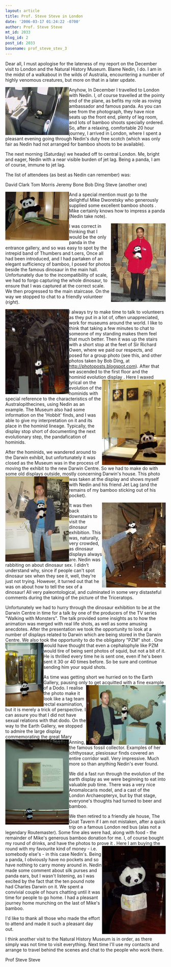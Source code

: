 ```yaml
---
layout: article
title: Prof. Steve Steve in London
date: '2006-03-17 01:24:22 -0700'
author: Prof. Steve Steve
mt_id: 2033
blog_id: 2
post_id: 2033
basename: prof_steve_stev_3
---
```

Dear all, I must apologise for the lateness of my report on the December visit to London and the Natural History Museum. Blame Nedin, I do. I am in the midst of a walkabout in the wilds of Australia, encountering a number of highly venomous creatures, but more on that in a later update.

<img src="/uploads/2006/jah.jpg" alt="jah.jpg" width="200" height="150" style="float:left;" />
Anyhow, In December I travelled to London with Nedin. I, of course travelled at the pointy end of the plane, as befits my role as roving ambassador and famous panda. As you can see from the photograph, they have nice seats up the front end, plenty of leg room, and lots of bamboo shoots specially ordered. So, after a relaxing, comfortable 20 hour journey, I arrived in London, where I spent a pleasant evening going through Nedin's duty free scotch (which was only fair as Nedin had not arranged for bamboo shoots to be available).

The next morning (Saturday) we headed off to central London. Me, bright and eager, Nedin with a near visible burden of jet lag. Being a panda, I am of course, immune to jet lag.

The list of attendees (as best as Nedin can remember) was:

David Clark
Tom Morris
Jeremy Bone
Bob Ding
Steve (another one)

<img src="/uploads/2006/SSsnack.jpg" alt="SSsnack.jpg" width="200" height="152" style="float:left;" />And a special mention must go to the delightful Mike Dworetsky who generously supplied some excellent bamboo shoots . Mike certainly knows how to impress a panda (Nedin take note).

<img src="/uploads/2006/SSchat-up-thumb.jpg" alt="SSchat-up.jpg" width="172" height="246" style="float:right;" />I was correct in thinking that I would be the only panda in the entrance gallery, and so was easy to spot by the intrepid band of Thumbers and t.oers, Once all had been introduced, and I had partaken of an elegant sufficiency of bamboo, I posed for photos beside the famous dinosaur in the main hall. Unfortunately due to the incompatibility of scale, we had to forgo capturing the whole dinosaur, to ensure that I was captured at the correct scale. We then progressed to the main staircase. On the way we stopped to chat to a friendly volunteer (_right_). 

<img src="/uploads/2006/SSdino.jpg" alt="SSdino.jpg" width="200" height="266" style="float:left;" />I always try to make time to talk to volunteers as they put in a lot of, often unappreciated, work for museums around the world. I like to think that taking a few minutes to chat to someone of my standing makes them feel that much better. Then it was up the stairs with a short stop at the feet of Sir Richard Owen, where we paid our respects, and posed for a group photo (see this, and other photos taken by Bob Ding, at http://photoposts.blogspot.com). After that we ascended to the first floor and the hominid evolution display <img src="/uploads/2006/SSaustralopithecines.jpg" alt="SSaustralopithecines.jpg" width="200" height="267" style="float:right;" />. Here I waxed lyrical on the evolution of the hominids with special reference to the characteristics of the Australopithecines, using Nedin as an example. The Museum also had some information on the 'Hobbit' finds, and I was able to give my interpretation on it and its place in the hominid lineage. Typically, the display stop short of documenting the next evolutionary step, the pandafication of hominids.

After the hominids, we wandered around to the Darwin exhibit, but unfortunately it was closed as the Museum was in the process of moving the exhibit to the new Darwin Centre. So we had to make do with some old displays outside, mostly concerning Darwin's house. <img src="/uploads/2006/SSchrisnedin.jpg" alt="SSchrisnedin.jpg" width="200" height="267" style="float:left;" /> This photo was taken at the display and shows myself with Nedin and his friend Jet Lag (and the remains of my bamboo sticking out of his pocket).

<img src="/uploads/2006/SStriceratops-thumb.jpg" alt="SStriceratops.jpg" width="200" height="266" style="float:right;" />It was then back downstairs to visit the dinosaur exhibition. This was, naturally, very crowded, as dinosaur displays always are. Nedin was rabbiting on about dinosaur sex. I didn't understand why, since if people can't spot dinosaur sex when they see it, well, they're just not trying. However, it turned out that he was on about how to tell the sex of a dinosaur! All very paleontological, and culminated in some very distasteful comments during the taking of the picture of the Triceratops.

Unfortunately we had to hurry through the dinosaur exhibition to be at the Darwin Centre in time for a talk by one of the producers of  the TV series "Walking with Monsters". The talk provided some insights as to how the animation was merged with real life shots, as well as some amusing anecdotes. After the presentation we took the opportunity to look at a number of displays related to Darwin which are being stored in the Darwin Centre. We also took the opportunity to do the obligatory "PZM" shot <img src="/uploads/2006/SSsquid.jpg" alt="SSsquid.jpg" width="120" height="200" style="float:left;" />. One would have thought that even a cephalophyle like PZM would tire of being sent photos of squid, but not a bit of it. He is thrilled every time he is sent one, even if he's been sent it 30 or 40 times before. So be sure and continue sending him your squid shots.

As time was getting short we hurried on to the Earth Gallery, pausing only to get acquitted with a fine example of a Dodo<img src="/uploads/2006/SSdodo.jpg" alt="SSdodo.jpg" width="250" height="187" style="float:right;" />. I realise the photo make it look like a tag team rectal examination, but it is merely a trick of perspective. I can assure you that I did not have sexual relations with that dodo. On the way to the Earth Gallery, we stopped to admire the large display commemorating the great Mary Anning<img src="/uploads/2006/SSmary-anning.jpg" alt="SSmary-anning.jpg" width="200" height="267" style="float:left;" />, the famous fossil collector. Examples of her ichthyosaur, plesiosaur finds covered an entire corridor wall. Very impressive. Much more so than anything Nedin's ever found.

We did a fast run through the evolution of the earth display as we were beginning to eat into valuable pub time. There was a very nice Anomalocaris model, and a cast of the London Archaeopteryx, but by that stage, everyone's thoughts had turned to beer and bamboo.

We then retired to a friendly ale house, The Goat Tavern if I am not mistaken, after a quick trip on a famous London red bus (alas not a legendary Routemaster). Some fine ales were had, along with food - the remainder of Mike's generous bamboo donation for me. I, of course bought my round of drinks, and have the photos to prove it <img src="/uploads/2006/SSten-pounds.jpg" alt="SSten-pounds.jpg" width="200" height="276" style="float:right;" />. Here I am buying the round with my favourite kind of money - i.e. somebody else's - in this case Nedin's. Being a panda, I obviously have no pockets and so have nothing to carry money around in. Nedin made some comment about silk purses and panda ears, but I wasn't listening, as I was excited by the fact that the ten pound note had Charles Darwin on it. We spent a convivial couple of hours chatting until it was time for people to go home. I had a pleasant journey home munching on the last of Mike's bamboo.

I'd like to thank all those who made the effort to attend and made it such a pleasant day out.

I think another visit to the Natural History Museum is in order, as there simply was not time to visit everything. Next time I'll use my contacts and arrange to travel behind the scenes and chat to the people who work there.

Prof Steve Steve

